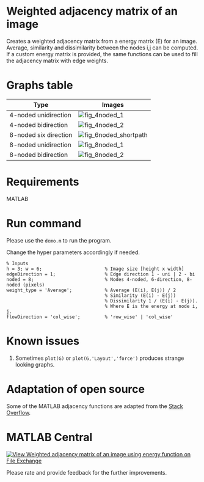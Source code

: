 # Weighted adjacency matrix of an image
Creates a weighted adjacency matrix from a energy matrix (E) for an image. Average, similarity and dissimilarity between the nodes i,j can be computed. If a custom energy matrix is provided, the same functions can be used to fill the adjacency matrix with edge weights.

# Graphs table
| Type | Images |
| --- | --- |
| 4-noded unidirection | ![fig_4noded_1](https://user-images.githubusercontent.com/28588878/160409573-835e2813-2adf-479c-bd65-2d718ee2cf92.png) |
| 4-noded bidirection | ![fig_4noded_2](https://user-images.githubusercontent.com/28588878/160408470-9e7767aa-7e24-4fa0-ad9b-6ecfa4cc8d2d.png) |
| 8-noded six direction | ![fig_6noded_shortpath](https://user-images.githubusercontent.com/28588878/160408605-0f680020-40c3-4450-9c78-214ca07e458f.png) |
| 8-noded unidirection | ![fig_8noded_1](https://user-images.githubusercontent.com/28588878/160408735-ed4fd455-f0e1-4522-9735-91ad0702f9ae.png) |
| 8-noded bidirection | ![fig_8noded_2](https://user-images.githubusercontent.com/28588878/160408768-3636179c-34ee-4445-87dd-02c434a05e36.png) |

# Requirements
MATLAB <br />

# Run command
Please use the `demo.m` to run the program.

Change the hyper parameters accordingly if needed.
```
% Inputs
h = 3; w = 6;                       % Image size [height x width]
edgeDirection = 1;                  % Edge direction 1 - uni | 2 - bi
noded = 8;                          % Nodes 4-noded, 6-direction, 8-noded (pixels)
weight_type = 'Average';            % Average (E(i), E(j)) / 2 
                                    % Similarity (E(i) - E(j)) 
                                    % Dissimilarity 1 / (E(i) - E(j)).
                                    % Where E is the energy at node i, j.
flowDirection = 'col_wise';         % 'row_wise' | 'col_wise'
```


# Known issues
1. Sometimes `plot(G)` or `plot(G,'Layout','force')` produces strange looking graphs.

# Adaptation of open source 
Some of the MATLAB adjacency functions are adapted from the [Stack Overflow](https://stackoverflow.com/questions/3277541/construct-adjacency-matrix-in-matlab).

# MATLAB Central
[![View Weighted adjacency matrix of an image using energy function on File Exchange](https://www.mathworks.com/matlabcentral/images/matlab-file-exchange.svg)](https://www.mathworks.com/matlabcentral/fileexchange/108934-weighted-adjacency-matrix-of-an-image-using-energy-function)

Please rate and provide feedback for the further improvements.

